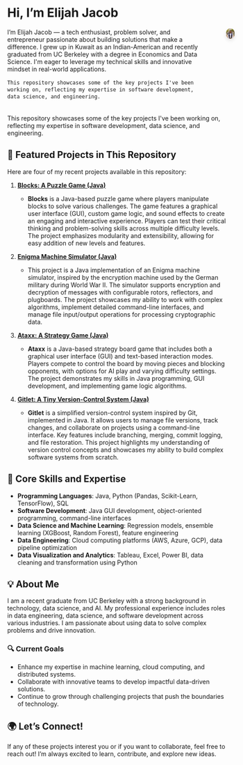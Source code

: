 # Hi, I’m **Elijah Jacob** 

<div style="display: flex; align-items: flex-start; margin-bottom: 20px;">
  <div style="flex: 1; padding-right: 20px;">
    I’m Elijah Jacob — a tech enthusiast, problem solver, and entrepreneur passionate about building solutions that make a difference. I grew up in Kuwait as an Indian-American and recently graduated from UC Berkeley with a degree in Economics and Data Science. I'm eager to leverage my technical skills and innovative mindset in real-world applications.

    This repository showcases some of the key projects I've been working on, reflecting my expertise in software development, data science, and engineering.
  </div>
  <div style="flex: 0;">
    <img src="https://github.com/elijahgjacob/elijah-repo/blob/main/image3.png?raw=true" alt="Elijah Jacob" width="200" style="border-radius: 10px; margin-left: 20px; box-shadow: 0px 4px 8px rgba(0, 0, 0, 0.1);">
  </div>
</div>


This repository showcases some of the key projects I've been working on, reflecting my expertise in software development, data science, and engineering.
## 🚀 **Featured Projects in This Repository**

Here are four of my recent projects available in this repository:

1. **[Blocks: A Puzzle Game (Java)](link-to-your-repo)**
   - **Blocks** is a Java-based puzzle game where players manipulate blocks to solve various challenges. The game features a graphical user interface (GUI), custom game logic, and sound effects to create an engaging and interactive experience. Players can test their critical thinking and problem-solving skills across multiple difficulty levels. The project emphasizes modularity and extensibility, allowing for easy addition of new levels and features.

2. **[Enigma Machine Simulator (Java)](link-to-your-repo)**
   - This project is a Java implementation of an Enigma machine simulator, inspired by the encryption machine used by the German military during World War II. The simulator supports encryption and decryption of messages with configurable rotors, reflectors, and plugboards. The project showcases my ability to work with complex algorithms, implement detailed command-line interfaces, and manage file input/output operations for processing cryptographic data.

3. **[Ataxx: A Strategy Game (Java)](link-to-your-repo)**
   - **Ataxx** is a Java-based strategy board game that includes both a graphical user interface (GUI) and text-based interaction modes. Players compete to control the board by moving pieces and blocking opponents, with options for AI play and varying difficulty settings. The project demonstrates my skills in Java programming, GUI development, and implementing game logic algorithms.

4. **[Gitlet: A Tiny Version-Control System (Java)](link-to-your-repo)**
   - **Gitlet** is a simplified version-control system inspired by Git, implemented in Java. It allows users to manage file versions, track changes, and collaborate on projects using a command-line interface. Key features include branching, merging, commit logging, and file restoration. This project highlights my understanding of version control concepts and showcases my ability to build complex software systems from scratch.

## 🔧 **Core Skills and Expertise**

- **Programming Languages**: Java, Python (Pandas, Scikit-Learn, TensorFlow), SQL  
- **Software Development**: Java GUI development, object-oriented programming, command-line interfaces
- **Data Science and Machine Learning**: Regression models, ensemble learning (XGBoost, Random Forest), feature engineering
- **Data Engineering**: Cloud computing platforms (AWS, Azure, GCP), data pipeline optimization
- **Data Visualization and Analytics**: Tableau, Excel, Power BI, data cleaning and transformation using Python

## 💡 **About Me**

I am a recent graduate from UC Berkeley with a strong background in technology, data science, and AI. My professional experience includes roles in data engineering, data science, and software development across various industries. I am passionate about using data to solve complex problems and drive innovation.

### 🔍 **Current Goals**

- Enhance my expertise in machine learning, cloud computing, and distributed systems.
- Collaborate with innovative teams to develop impactful data-driven solutions.
- Continue to grow through challenging projects that push the boundaries of technology.

## 🌍 **Let’s Connect!**

If any of these projects interest you or if you want to collaborate, feel free to reach out! I’m always excited to learn, contribute, and explore new ideas.
